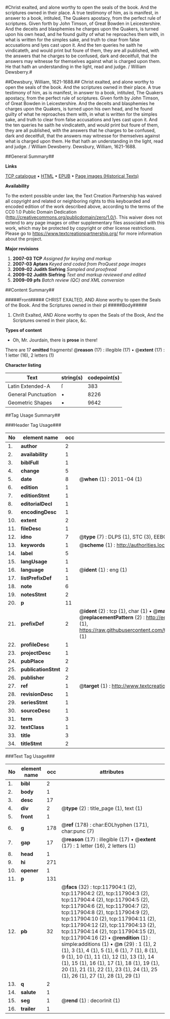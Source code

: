 #Christ exalted, and alone worthy to open the seals of the book. And the scriptures owned in their place. A true testimony of him, as is manifest, in answer to a book, intituled, The Quakers apostacy, from the perfect rule of scriptures. Given forth by John Timson, of Great Bowden in Leicestershire. And the deceits and blasphemies he charges upon the Quakers, is turned upon his own head, and he found guilty of what he reproaches them with, in what is written for the simples sake, and truth to clear from false accusations and lyes cast upon it. And the ten queries he saith he vindicateth, and would print but foure of them, they are all published, with the answers that he charges to be confused, dark and deceitfull, that the answers may witnesse for themselves against what is charged upon them. He that hath an understanding in the light, read and judge. / William Dewsberry.#

##Dewsbury, William, 1621-1688.##
Christ exalted, and alone worthy to open the seals of the book. And the scriptures owned in their place. A true testimony of him, as is manifest, in answer to a book, intituled, The Quakers apostacy, from the perfect rule of scriptures. Given forth by John Timson, of Great Bowden in Leicestershire. And the deceits and blasphemies he charges upon the Quakers, is turned upon his own head, and he found guilty of what he reproaches them with, in what is written for the simples sake, and truth to clear from false accusations and lyes cast upon it. And the ten queries he saith he vindicateth, and would print but foure of them, they are all published, with the answers that he charges to be confused, dark and deceitfull, that the answers may witnesse for themselves against what is charged upon them. He that hath an understanding in the light, read and judge. / William Dewsberry.
Dewsbury, William, 1621-1688.

##General Summary##

**Links**

[TCP catalogue](http://www.ota.ox.ac.uk/tcp/)  • 
[HTML](http://tei.it.ox.ac.uk/tcp/Texts-HTML/free/A81/A81396.html)  • 
[EPUB](http://tei.it.ox.ac.uk/tcp/Texts-EPUB/free/A81/A81396.epub) • 
[Page images (Historical Texts)](https://historicaltexts.jisc.ac.uk/eebo-99865656e)

**Availability**

To the extent possible under law, the Text Creation Partnership has waived all copyright and related or neighboring rights to this keyboarded and encoded edition of the work described above, according to the terms of the CC0 1.0 Public Domain Dedication (http://creativecommons.org/publicdomain/zero/1.0/). This waiver does not extend to any page images or other supplementary files associated with this work, which may be protected by copyright or other license restrictions. Please go to https://www.textcreationpartnership.org/ for more information about the project.

**Major revisions**

1. __2007-03__ __TCP__ *Assigned for keying and markup*
1. __2007-03__ __Aptara__ *Keyed and coded from ProQuest page images*
1. __2009-02__ __Judith Siefring__ *Sampled and proofread*
1. __2009-02__ __Judith Siefring__ *Text and markup reviewed and edited*
1. __2009-09__ __pfs__ *Batch review (QC) and XML conversion*

##Content Summary##

#####Front#####
CHRIST
EXALTED,
AND
Alone worthy to open the Seals of the Book. And the Scriptures owned in their pl
#####Body#####

1. Chriſt Exalted,
AND
Alone worthy to open the Seals of the Book,
And the Scriptures owned in their place, &c.

**Types of content**

  * Oh, Mr. Jourdain, there is **prose** in there!

There are 17 **omitted** fragments! 
 @__reason__ (17) : illegible (17)  •  @__extent__ (17) : 1 letter (16), 2 letters (1)

**Character listing**


|Text|string(s)|codepoint(s)|
|---|---|---|
|Latin Extended-A|ſ|383|
|General Punctuation|•|8226|
|Geometric Shapes|▪|9642|

##Tag Usage Summary##

###Header Tag Usage###

|No|element name|occ|attributes|
|---|---|---|---|
|1.|__author__|2||
|2.|__availability__|1||
|3.|__biblFull__|1||
|4.|__change__|5||
|5.|__date__|8| @__when__ (1) : 2011-04 (1)|
|6.|__edition__|1||
|7.|__editionStmt__|1||
|8.|__editorialDecl__|1||
|9.|__encodingDesc__|1||
|10.|__extent__|2||
|11.|__fileDesc__|1||
|12.|__idno__|7| @__type__ (7) : DLPS (1), STC (3), EEBO-CITATION (1), PROQUEST (1), VID (1)|
|13.|__keywords__|1| @__scheme__ (1) : http://authorities.loc.gov/ (1)|
|14.|__label__|5||
|15.|__langUsage__|1||
|16.|__language__|1| @__ident__ (1) : eng (1)|
|17.|__listPrefixDef__|1||
|18.|__note__|6||
|19.|__notesStmt__|2||
|20.|__p__|11||
|21.|__prefixDef__|2| @__ident__ (2) : tcp (1), char (1)  •  @__matchPattern__ (2) : ([0-9\-]+):([0-9IVX]+) (1), (.+) (1)  •  @__replacementPattern__ (2) : http://eebo.chadwyck.com/downloadtiff?vid=$1&page=$2 (1), https://raw.githubusercontent.com/textcreationpartnership/Texts/master/tcpchars.xml#$1 (1)|
|22.|__profileDesc__|1||
|23.|__projectDesc__|1||
|24.|__pubPlace__|2||
|25.|__publicationStmt__|2||
|26.|__publisher__|2||
|27.|__ref__|1| @__target__ (1) : http://www.textcreationpartnership.org/docs/. (1)|
|28.|__revisionDesc__|1||
|29.|__seriesStmt__|1||
|30.|__sourceDesc__|1||
|31.|__term__|3||
|32.|__textClass__|1||
|33.|__title__|3||
|34.|__titleStmt__|2||


###Text Tag Usage###

|No|element name|occ|attributes|
|---|---|---|---|
|1.|__bibl__|2||
|2.|__body__|1||
|3.|__desc__|17||
|4.|__div__|2| @__type__ (2) : title_page (1), text (1)|
|5.|__front__|1||
|6.|__g__|178| @__ref__ (178) : char:EOLhyphen (171), char:punc (7)|
|7.|__gap__|17| @__reason__ (17) : illegible (17)  •  @__extent__ (17) : 1 letter (16), 2 letters (1)|
|8.|__head__|1||
|9.|__hi__|271||
|10.|__opener__|1||
|11.|__p__|131||
|12.|__pb__|32| @__facs__ (32) : tcp:117904:1 (2), tcp:117904:2 (2), tcp:117904:3 (2), tcp:117904:4 (2), tcp:117904:5 (2), tcp:117904:6 (2), tcp:117904:7 (2), tcp:117904:8 (2), tcp:117904:9 (2), tcp:117904:10 (2), tcp:117904:11 (2), tcp:117904:12 (2), tcp:117904:13 (2), tcp:117904:14 (2), tcp:117904:15 (2), tcp:117904:16 (2)  •  @__rendition__ (1) : simple:additions (1)  •  @__n__ (29) : 1 (1), 2 (1), 3 (1), 4 (1), 5 (1), 6 (1), 7 (1), 8 (1), 9 (1), 10 (1), 11 (1), 12 (1), 13 (1), 14 (1), 15 (1), 16 (1), 17 (1), 18 (1), 19 (1), 20 (1), 21 (1), 22 (1), 23 (1), 24 (1), 25 (1), 26 (1), 27 (1), 28 (1), 29 (1)|
|13.|__q__|2||
|14.|__salute__|1||
|15.|__seg__|1| @__rend__ (1) : decorInit (1)|
|16.|__trailer__|1||
